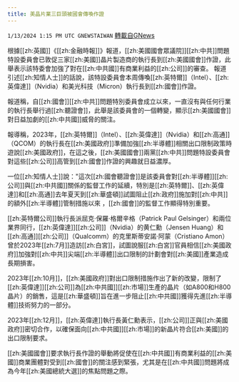 ```yaml
---
title: 美晶片業三巨頭被國會傳喚作證
---
```

`1/13/2024 1:15 PM UTC GNEWSTAIWAN` [轉載自GNews](https://gnews.org/articles/2215567)



  
根據[[zh:英國]]《[[zh:金融時報]]》報道，[[zh:美國國會眾議院]][[zh:中共]]問題特設委員會已敦促三家[[zh:美國]]晶片製造商的執行長到[[zh:美國國會]]作證，此舉表示該特委會加強了對在[[zh:中共國]]有商業利益的[[zh:公司]]的審查。
報道引述[[zh:知情人士]]的話說，該特設委員會本周傳喚[[zh:英特爾]]（Intel）、[[zh:英偉達]]（Nvidia）和美光科技（Micron）執行長到[[zh:國會]]作證。

  

報道稱，自[[zh:國會]][[zh:中共]]問題特別委員會成立以來，一直沒有與任何行業的執行長舉行過[[zh:聽證會]]，此舉是該委員會的一個轉變，顯示[[zh:美國國會]]對日益加劇的[[zh:中共國]]威脅的關注。

  

 報導稱，2023年，[[zh:英特爾]]（Intel）、[[zh:英偉達]]（Nvidia）和[[zh:高通]]（QCOM）的執行長在[[zh:美國政府]]準備加強[[zh:半導體]]相關出口限制政策時遊說[[zh:美國政府]]，在這之後，[[zh:美國國會]]兩黨[[zh:中共]]問題特設委員會對這些[[zh:公司]]高管到[[zh:國會]]作證的興趣就日益濃厚。

  

一位[[zh:知情人士]]說："這次[[zh:國會聽證會]]是該委員會對[[zh:半導體]][[zh:公司]]與[[zh:中共國]]關係的監督工作的延續，特別是[[zh:英特爾]]、[[zh:英偉達]]和[[zh:高通]]去年夏天到[[zh:華盛頓]]試圖阻止[[zh:政府]]施加對[[zh:中共]]的額外[[zh:半導體]]管制措施以來 ，[[zh:國會]]的監督工作顯得特別重要。

  

[[zh:英特爾公司]]執行長派屈克·保羅·格爾辛格（Patrick Paul Gelsinger）和兩位業界同行，[[zh:英偉達]][[zh:公司]]（Nvidia）的黄仁勳（Jensen Huang）和[[zh:高通]][[zh:公司]]（Qualcomm）的克里斯蒂安諾·阿蒙（Cristiano Amon）曾於2023年[[zh:7月]]造訪[[zh:白宮]]，試圖說服[[zh:白宮]]官員相信[[zh:美國政府]]加強對[[zh:中共]]尖端[[zh:半導體]]出口限制的計劃會對[[zh:美國]]產業造成長期損害。

  

2023年[[zh:10月]]，[[zh:美國政府]]對出口限制措施作出了新的改變，限制了[[zh:英偉達]][[zh:公司]]為[[zh:中共國]][[zh:市場]]生產的晶片（如A800和H800晶片）的銷售，這是[[zh:華盛頓]]旨在進一步阻止[[zh:中共國]]獲得先進[[zh:半導體]]技術努力的一部分。 

  

2023年[[zh:12月]]，[[zh:英偉達]]執行長黃仁勳表示，[[zh:公司]]正與[[zh:美國政府]]密切合作，以確保面向[[zh:中共國]][[zh:市場]]的新晶片符合[[zh:美國]]的出口限制要求。

  

[[zh:美國國會]]要求執行長作證的舉動將促使在[[zh:中共國]]有商業利益的[[zh:美國]]商業團體對受到[[zh:國會]]的關注感到緊張，尤其是在[[zh:中共國]]問題將成為今年[[zh:美國總統大選]]的焦點問題之際。
